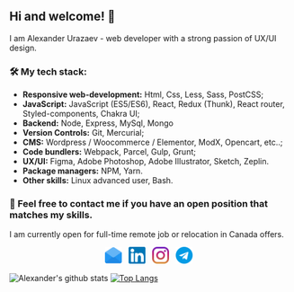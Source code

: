 ## Hi and welcome! 👋

I am Alexander Urazaev - web developer with a strong passion of UX/UI design.

### 🛠 My tech stack:

- **Responsive web-development:** Html, Css, Less, Sass, PostCSS;
- **JavaScript:**  JavaScript (ES5/ES6), React, Redux (Thunk), React router, Styled-components, Chakra UI;
- **Backend:**  Node, Express, MySql, Mongo 
- **Version Controls:** Git, Mercurial;
- **CMS:** Wordpress / Woocommerce / Elementor, ModX, Opencart, etc..;
- **Code bundlers:** Webpack, Parcel, Gulp, Grunt;
- **UX/UI:** Figma, Adobe Photoshop, Adobe Illustrator, Sketch, Zeplin.
- **Package managers:** NPM, Yarn.
- **Other skills:** Linux advanced user, Bash.


### 💌 Feel free to contact me if you have an open position that matches my skills.

I am currently open for full-time remote job or relocation in Canada offers.

<p align="center">
<a href="mailto:urazaev.alexander@gmail.com"><img height="30" src="https://raw.githubusercontent.com/urazaev/urazaev/master/004-email.svg"></a>&nbsp;&nbsp;
<a href="https://www.linkedin.com/in/alexander-urazaev/"><img height="30" src="https://raw.githubusercontent.com/urazaev/urazaev/master/001-linkedin.svg"></a>&nbsp;&nbsp;
<a href="https://www.instagram.com/urazaev_production/"><img height="30" src="https://raw.githubusercontent.com/urazaev/urazaev/master/002-instagram.svg"></a>&nbsp;&nbsp;
<a href="https://t.me/nadushilsya"><img height="30" src="https://raw.githubusercontent.com/urazaev/urazaev/master/003-telegram.svg"></a>&nbsp;&nbsp;

</p>

![Alexander's github stats](https://github-readme-stats.vercel.app/api?username=urazaev&show_icons=true&count_private=true&theme=vue)
[![Top Langs](https://github-readme-stats.vercel.app/api/top-langs/?username=urazaev)](https://github.com/anuraghazra/github-readme-stats)

<!--
<p align="center">
    <img src="https://raw.githubusercontent.com/urazaev/urazaev/master/custom%20%E2%80%93%201.svg" width="854" height="200" />
</p>

-->
